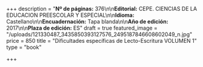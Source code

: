 +++
description = "**Nº de páginas:** 376\n\n**Editorial:** CEPE. CIENCIAS DE LA EDUCACION PREESCOLAR Y ESPECIAL\n\n**Idioma:** Castellano\n\n**Encuadernación:** Tapa blanda\n\n**Año de edición:** 2017\n\n**Plaza de edición:** ES"
draft = true
featured_image = "/uploads/121330487_3435850393127576_2495187846608602049_n.jpg"
price = 850
title = "Dificultades específicas de Lecto-Escritura VOLUMEN 1"
type = "book"

+++
